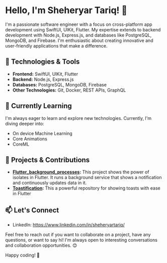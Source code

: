 # Hello, I'm Sheheryar Tariq! 👋

I'm a passionate software engineer with a focus on cross-platform app development using SwiftUI, UIKit, Flutter. My expertise extends to backend development with Node.js, Express.js, and databases like PostgreSQL, MongoDB, and Firebase. I'm enthusiastic about creating innovative and user-friendly applications that make a difference.

## 🔧 Technologies & Tools

- **Frontend:** SwiftUI, UIKit, Flutter
- **Backend:** Node.js, Express.js
- **Databases:** PostgreSQL, MongoDB, Firebase
- **Other Technologies:** Git, Docker, REST APIs, GraphQL

## 🌱 Currently Learning

I'm always eager to learn and explore new technologies. Currently, I'm diving deeper into:

- On device Machine Learning
- Core Animations
- CoreML

## 🚀 Projects & Contributions

- **[Flutter_background_processes](https://github.com/Shery573/flutter_background_processes):** This project shows the power of isolates in Flutter. It runs a background service that shows a notification and continuously updates data in it.
- **[Toastification](https://github.com/payam-zahedi/toastification):** This a powerful repository for showing toasts with ease in Flutter

## 📫 Let's Connect

- LinkedIn: https://www.linkedin.com/in/sheheryartariq/

Feel free to reach out if you want to collaborate on a project, have any questions, or want to say hi! I'm always open to interesting conversations and collaboration opportunities. 😊

Happy coding! 🚀
